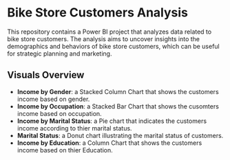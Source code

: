 # Bike Store Customers Analysis

This repository contains a Power BI project that analyzes data related to bike store customers. The analysis aims to uncover insights into the demographics and behaviors of bike store customers, which can be useful for strategic planning and marketing.

## Visuals Overview

- **Income by Gender**: a Stacked Column Chart that shows the customers income based on gender.
- **Income by Occupation**: a Stacked Bar Chart that shows the cusomters income based on occupation.
- **Income by Marital Status**: a Pie chart that indicates the customers income according to thier marital status.
- **Marital Status**: a Donut chart illustrating the marital status of customers.
- **Income by Education**: a Column Chart that shows the customers income based on thier Education.

